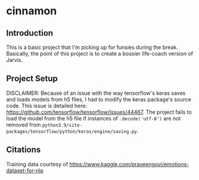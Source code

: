 # cinnamon
## Introduction
This is a basic project that I'm picking up for funsies during the break. Basically,
the point of this project is to create a bossier life-coach version of Jarvis. 

## Project Setup
DISCLAIMER: Because of an issue with the way tensorflow's keras saves and loads
models from h5 files, I had to modify the keras package's source code. This issue
is detailed here: https://github.com/tensorflow/tensorflow/issues/44467. The
project fails to load the model from the h5 file if instances of `.decode('utf-8')`
are not removed from `python3.9/site-packages/tensorflow/python/keras/engine/saving.py`.

## Citations
Training data courtesy of https://www.kaggle.com/praveengovi/emotions-dataset-for-nlp